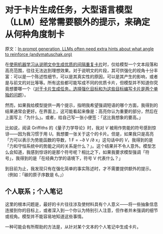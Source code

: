 # 对于卡片生成任务，大型语言模型（LLM）经常需要额外的提示，来确定从何种角度制卡

原文：[In prompt generation, LLMs often need extra hints about what angle to reinforce (andymatuschak.org)](https://notes.andymatuschak.org/zomoPzCNzSi5GqtfTeVWgm7RjmiArjS8vvM5)

在[使用机器学习从说明文中生成优质的间隔重复卡片](https://notes.andymatuschak.org/z2DY7qsP5iHsiA5hxUHheV8hu7Xe96vdGyYX)时，仅给模型一个文本段落和高亮范围，往往无法达到理想效果。对于说明文的片段，其可供强化的视角十分丰富：可以是一个陈述性细节，可以是其真实性的原因，可以是其产生的影响，或者是与前文的对比等等。所有这些都可能写成不同的优质卡片，但模型并不知道你究竟想要哪一个（[对于卡片生成任务，选择强化目标和为这些目标编写卡片是两个单独的问题](https://notes.andymatuschak.org/z62s1nNLEfhGbDmpb8Z7dZiYyi3kaSziuLVXd)）。

然而，如果我给模型提供一两个提示，指明我希望强调短语的哪个方面，我得到的结果通常会更好。在界面上，这可能看起来像是：高亮你认为重要的部分，然后在上面写上「为什么」。或者，给自己写一张小便签：「这比我想象的要高。」

比如说，阅读 Griffiths 的《量子力学导论》时，我对 $V$ 被用作势能的符号感到惊讶——因为我习惯于用 $U$。我想要一张关于这个的卡片。但是，如果我只是高亮「力可以表示为势能函数的导数，1 F = −∂ V /∂ x」这句话中的 $V$，我得到的是「力和守恒系统中的势能之间的关系是什么？」。这个结果并不令人意外。模型怎么会知道，我感到惊讶的是那个符号呢？相比之下，如果我要求模型强调「符号」，我得到的是「在经典力学的语境下，符号 V 代表什么？」

到目前为止，我发现只有在强化简单的事实陈述时，才不需要提供额外的提示。（例如：「碳的原子序数是 6。」）

## 个人联系；个人笔记

这里的根本问题是，最好的卡片往往涉及使材料具有个人意义——将一些抽象信息连接到你的目标上，或者深入到一个你认为特别引人注意，但作者并未强调的细节或视角。模型并不能容易地知道这些事情。

一种可能会有所帮助的方法是，从针对某个文本的个人笔记中生成卡片。